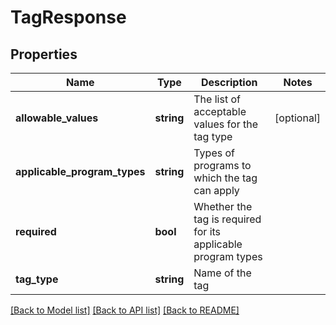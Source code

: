 # TagResponse

## Properties
Name | Type | Description | Notes
------------ | ------------- | ------------- | -------------
**allowable_values** | **string** | The list of acceptable values for the tag type | [optional] 
**applicable_program_types** | **string** | Types of programs to which the tag can apply | 
**required** | **bool** | Whether the tag is required for its applicable program types | 
**tag_type** | **string** | Name of the tag | 

[[Back to Model list]](../README.md#documentation-for-models) [[Back to API list]](../README.md#documentation-for-api-endpoints) [[Back to README]](../README.md)


